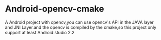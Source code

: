 # Android-opencv-cmake
A Android project with opencv,you can use opencv's API in the JAVA layer and JNI Layer.and the opencv is compiled by the cmake,so this project only support at least Android studio 2.2
